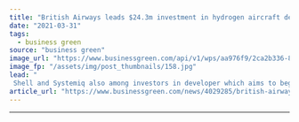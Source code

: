 ```yaml
---
title: "British Airways leads $24.3m investment in hydrogen aircraft developer ZeroAvia"
date: "2021-03-31"
tags: 
  - business green
source: "business green"
image_url: "https://www.businessgreen.com/api/v1/wps/aa976f9/2ca2b336-8fdc-446f-9d27-9bca521b446f/3/britishairways-216862136195065-185x114.jpg"
image_fp: "/assets/img/post_thumbnails/158.jpg"
lead: "
 Shell and Systemiq also among investors in developer which aims to begin operating first commercial-scale 50-seater aircraft by 2026 ..."
article_url: "https://www.businessgreen.com/news/4029285/british-airways-leads-usd-3m-investment-hydrogen-aircraft-developer-zeroavia"
---
```


---
